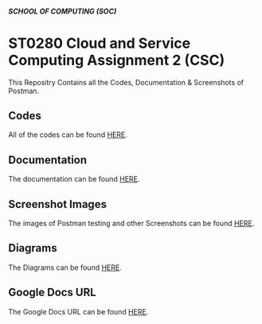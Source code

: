 ##### SCHOOL OF COMPUTING (SOC)

# ST0280 Cloud and Service Computing Assignment 2 (CSC)
This Repositry Contains all the Codes, Documentation & Screenshots of Postman.

## Codes
All of the codes can be found [HERE](https://github.com/edee17/CSC_Assignment_2/tree/CSC_Assignment2_Ver1).

## Documentation
The documentation can be found [HERE](https://github.com/edee17/CSC_Assignment_2/blob/master/CSC_Assignment_2_Documentation.pdf).

## Screenshot Images
The images of Postman testing and other Screenshots can be found [HERE](https://github.com/edee17/CSC_Assignment_2/tree/master/Screenshots).

## Diagrams
The Diagrams can be found [HERE](https://github.com/edee17/CSC_Assignment_2/tree/master/Diagrams).

## Google Docs URL
The Google Docs URL can be found [HERE](https://github.com/edee17/CSC_Assignment_2/blob/master/Github_and_GoogleDocs_Links.txt).

